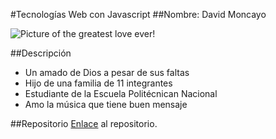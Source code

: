 #Tecnologías Web con Javascript
##Nombre: David Moncayo


![Picture of the greatest love ever!](https://dbthehype.files.wordpress.com/2015/04/1971491_1693480684212111_308943466_n.jpg "The greatest love of ALL")

##Descripción
  * Un amado de Dios a pesar de sus faltas
  * Hijo de una familia de 11 integrantes
  * Estudiante de la Escuela Politécnican Nacional
  * Amo la música que tiene buen mensaje

##Repositorio
[Enlace](https://github.com/newbdavid/Primer_Repo_de_Javascript) al repositorio.